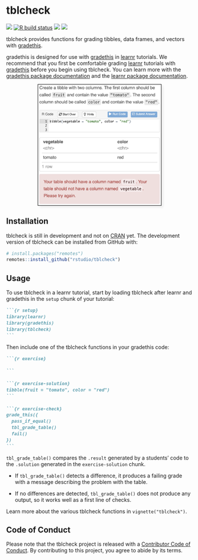 
<!-- README.md is generated from README.Rmd. Please edit that file -->

# tblcheck

<!-- badges: start -->

[![](https://www.r-pkg.org/badges/version/tblcheck?color=red)](https://cran.r-project.org/package=tblcheck)
[![R build
status](https://github.com/rstudio/tblcheck/workflows/R-CMD-check/badge.svg)](https://github.com/rstudio/tblcheck/actions)
[![](https://codecov.io/gh/rstudio/tblcheck/branch/main/graph/badge.svg)](https://codecov.io/gh/rstudio/tblcheck)
[![](http://cranlogs.r-pkg.org/badges/last-month/tblcheck?color=blue)](https://cran.r-project.org/package=tblcheck)
<!-- badges: end -->

tblcheck provides functions for grading tibbles, data frames, and
vectors with [gradethis](https://pkgs.rstudio.com/gradethis/).

gradethis is designed for use with
[gradethis](https://pkgs.rstudio.com/gradethis/) in
[learnr](https://rstudio.github.io/learnr/) tutorials. We recommend that
you first be comfortable grading
[learnr](https://rstudio.github.io/learnr/) tutorials with
[gradethis](https://pkgs.rstudio.com/gradethis/) before you begin using
tblcheck. You can learn more with the [gradethis package
documentation](https://pkgs.rstudio.com/gradethis/) and the [learnr
package documentation](https://rstudio.github.io/learnr/).

<img src="man/figures/screenshot.png" alt="A screenshot of the tblcheck package in action. An exercise starts with the following instructions: 'Create a tibble with two columns. The first column should be called &quot;fruit&quot; and contain the value &quot;tomato&quot;. The second column should be called &quot;color&quot; and contain the value &quot;red&quot;.' The student has entered the following code: 'tibble(vegetable = &quot;tomato&quot;, color = &quot;red&quot;)'. The tblcheck package generates the following message: 'Your table should have a column named &quot;fruit&quot;. Your table should not have a column named &quot;vegetable&quot;. Please try again.'" style="border: 1px solid black; box-shadow: 5px 5px 5px #eee; max-width: 66%; display: block; margin: 1em auto;">

## Installation

<!-- You can install the released version of tblcheck from [CRAN](https://CRAN.R-project.org) with: -->
<!-- ``` r -->
<!-- install.packages("tblcheck") -->
<!-- ``` -->

tblcheck is still in development and not on
[CRAN](https://CRAN.R-project.org) yet. The development version of
tblcheck can be installed from GitHub with:

``` r
# install.packages("remotes")
remotes::install_github("rstudio/tblcheck")
```

## Usage

To use tblcheck in a learnr tutorial, start by loading tblcheck after
learnr and gradethis in the `setup` chunk of your tutorial:

```` markdown
```{r setup}
library(learnr)
library(gradethis)
library(tblcheck)
```
````

Then include one of the tblcheck functions in your gradethis code:

```` markdown
```{r exercise}

```

```{r exercise-solution}
tibble(fruit = "tomato", color = "red")
```

```{r exercise-check}
grade_this({
  pass_if_equal()
  tbl_grade_table()
  fail()
})
```
````

`tbl_grade_table()` compares the `.result` generated by a students’ code
to the `.solution` generated in the `exercise-solution` chunk.

-   If `tbl_grade_table()` detects a difference, it produces a failing
    grade with a message describing the problem with the table.

-   If no differences are detected, `tbl_grade_table()` does not produce
    any output, so it works well as a first line of checks.

Learn more about the various tblcheck functions in
`vignette("tblcheck")`.

## Code of Conduct

Please note that the tblcheck project is released with a [Contributor
Code of
Conduct](https://contributor-covenant.org/version/2/0/CODE_OF_CONDUCT.html).
By contributing to this project, you agree to abide by its terms.
